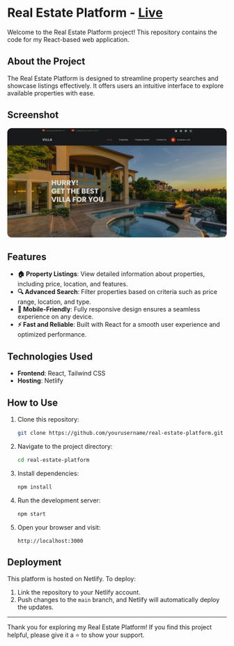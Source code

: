 # Real Estate Platform - [Live](https://real-estate-pawar.netlify.app/)

Welcome to the Real Estate Platform project! This repository contains the code for my React-based web application.

## About the Project

The Real Estate Platform is designed to streamline property searches and showcase listings effectively. It offers users an intuitive interface to explore available properties with ease.

## Screenshot

![Real Estate Platform Screenshot](./assets/images/realestate.png)

## Features

- **🏠 Property Listings**: View detailed information about properties, including price, location, and features.
- **🔍 Advanced Search**: Filter properties based on criteria such as price range, location, and type.
- **📱 Mobile-Friendly**: Fully responsive design ensures a seamless experience on any device.
- **⚡ Fast and Reliable**: Built with React for a smooth user experience and optimized performance.

## Technologies Used

- **Frontend**: React, Tailwind CSS
- **Hosting**: Netlify

## How to Use

1. Clone this repository:
   ```bash
   git clone https://github.com/yourusername/real-estate-platform.git
   ```
2. Navigate to the project directory:
   ```bash
   cd real-estate-platform
   ```
3. Install dependencies:
   ```bash
   npm install
   ```
4. Run the development server:
   ```bash
   npm start
   ```
5. Open your browser and visit:
   ```
   http://localhost:3000
   ```

## Deployment

This platform is hosted on Netlify. To deploy:
1. Link the repository to your Netlify account.
2. Push changes to the `main` branch, and Netlify will automatically deploy the updates.

---

Thank you for exploring my Real Estate Platform! If you find this project helpful, please give it a ⭐ to show your support.
